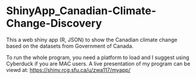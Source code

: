 # ShinyApp_Canadian-Climate-Change-Discovery
This a web shiny app (R, JSON) to show the Canadian climate change based on the datasets from Government of Canada. 

To run the whole program, you need a platform to load and I suggest using Cyberduck if you are MAC users.
A live presentation of my program can be viewd at:  https://shiny.rcg.sfu.ca/u/zwa117/myapp/

